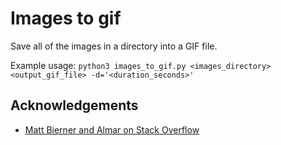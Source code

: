 # Images to gif
Save all of the images in a directory into a GIF file. 

Example usage: `python3 images_to_gif.py <images_directory> <output_gif_file> -d='<duration_seconds>'`

## Acknowledgements
- [Matt Bierner and Almar on Stack Overflow](https://stackoverflow.com/questions/753190/programmatically-generate-video-or-animated-gif-in-python)
